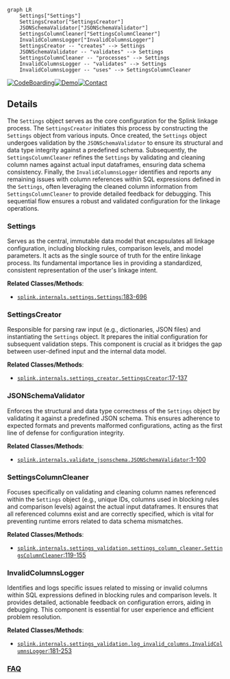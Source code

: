 ```mermaid
graph LR
    Settings["Settings"]
    SettingsCreator["SettingsCreator"]
    JSONSchemaValidator["JSONSchemaValidator"]
    SettingsColumnCleaner["SettingsColumnCleaner"]
    InvalidColumnsLogger["InvalidColumnsLogger"]
    SettingsCreator -- "creates" --> Settings
    JSONSchemaValidator -- "validates" --> Settings
    SettingsColumnCleaner -- "processes" --> Settings
    InvalidColumnsLogger -- "validates" --> Settings
    InvalidColumnsLogger -- "uses" --> SettingsColumnCleaner
```

[![CodeBoarding](https://img.shields.io/badge/Generated%20by-CodeBoarding-9cf?style=flat-square)](https://github.com/CodeBoarding/GeneratedOnBoardings)[![Demo](https://img.shields.io/badge/Try%20our-Demo-blue?style=flat-square)](https://www.codeboarding.org/demo)[![Contact](https://img.shields.io/badge/Contact%20us%20-%20contact@codeboarding.org-lightgrey?style=flat-square)](mailto:contact@codeboarding.org)

## Details

The `Settings` object serves as the core configuration for the Splink linkage process. The `SettingsCreator` initiates this process by constructing the `Settings` object from various inputs. Once created, the `Settings` object undergoes validation by the `JSONSchemaValidator` to ensure its structural and data type integrity against a predefined schema. Subsequently, the `SettingsColumnCleaner` refines the `Settings` by validating and cleaning column names against actual input dataframes, ensuring data schema consistency. Finally, the `InvalidColumnsLogger` identifies and reports any remaining issues with column references within SQL expressions defined in the `Settings`, often leveraging the cleaned column information from `SettingsColumnCleaner` to provide detailed feedback for debugging. This sequential flow ensures a robust and validated configuration for the linkage operations.

### Settings
Serves as the central, immutable data model that encapsulates all linkage configuration, including blocking rules, comparison levels, and model parameters. It acts as the single source of truth for the entire linkage process. Its fundamental importance lies in providing a standardized, consistent representation of the user's linkage intent.


**Related Classes/Methods**:

- <a href="https://github.com/moj-analytical-services/splink/blob/master/splink/internals/settings.py#L183-L696" target="_blank" rel="noopener noreferrer">`splink.internals.settings.Settings`:183-696</a>


### SettingsCreator
Responsible for parsing raw input (e.g., dictionaries, JSON files) and instantiating the `Settings` object. It prepares the initial configuration for subsequent validation steps. This component is crucial as it bridges the gap between user-defined input and the internal data model.


**Related Classes/Methods**:

- <a href="https://github.com/moj-analytical-services/splink/blob/master/splink/internals/settings_creator.py#L17-L137" target="_blank" rel="noopener noreferrer">`splink.internals.settings_creator.SettingsCreator`:17-137</a>


### JSONSchemaValidator
Enforces the structural and data type correctness of the `Settings` object by validating it against a predefined JSON schema. This ensures adherence to expected formats and prevents malformed configurations, acting as the first line of defense for configuration integrity.


**Related Classes/Methods**:

- <a href="https://github.com/moj-analytical-services/splink/blob/master/splink/internals/validate_jsonschema.py#L1-L100" target="_blank" rel="noopener noreferrer">`splink.internals.validate_jsonschema.JSONSchemaValidator`:1-100</a>


### SettingsColumnCleaner
Focuses specifically on validating and cleaning column names referenced within the `Settings` object (e.g., unique IDs, columns used in blocking rules and comparison levels) against the actual input dataframes. It ensures that all referenced columns exist and are correctly specified, which is vital for preventing runtime errors related to data schema mismatches.


**Related Classes/Methods**:

- <a href="https://github.com/moj-analytical-services/splink/blob/master/splink/internals/settings_validation/settings_column_cleaner.py#L119-L155" target="_blank" rel="noopener noreferrer">`splink.internals.settings_validation.settings_column_cleaner.SettingsColumnCleaner`:119-155</a>


### InvalidColumnsLogger
Identifies and logs specific issues related to missing or invalid columns within SQL expressions defined in blocking rules and comparison levels. It provides detailed, actionable feedback on configuration errors, aiding in debugging. This component is essential for user experience and efficient problem resolution.


**Related Classes/Methods**:

- <a href="https://github.com/moj-analytical-services/splink/blob/master/splink/internals/settings_validation/log_invalid_columns.py#L181-L253" target="_blank" rel="noopener noreferrer">`splink.internals.settings_validation.log_invalid_columns.InvalidColumnsLogger`:181-253</a>




### [FAQ](https://github.com/CodeBoarding/GeneratedOnBoardings/tree/main?tab=readme-ov-file#faq)